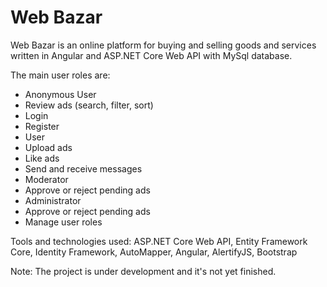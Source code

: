 # Web Bazar
Web Bazar is an online platform for buying and selling goods and services written in Angular and ASP.NET Core Web API with MySql database. 

The main user roles are:
- Anonymous User
 - Review ads (search, filter, sort)
 - Login
 - Register
- User
 - Upload ads
 - Like ads
 - Send and receive messages
- Moderator
 - Approve or reject pending ads
- Administrator
 - Approve or reject pending ads
 - Manage user roles

Tools and technologies used: ASP.NET Core Web API, Entity Framework Core, Identity Framework, AutoMapper, Angular, AlertifyJS, Bootstrap

Note: The project is under development and it's not yet finished.